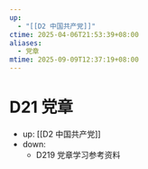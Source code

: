 ```yaml
---
up:
  - "[[D2 中国共产党]]"
ctime: 2025-04-06T21:53:39+08:00
aliases:
  - 党章
mtime: 2025-09-09T12:37:19+08:00
---
```


# D21 党章

- up: [[D2 中国共产党]]
- down:	
	- D219 党章学习参考资料
	
